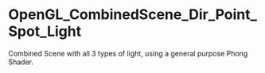 # OpenGL_CombinedScene_Dir_Point_Spot_Light
Combined Scene with all 3 types of light, using a general purpose Phong Shader.
